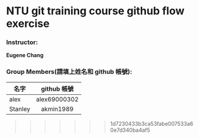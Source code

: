 # NTU git training course github flow exercise

### Instructor:

**Eugene Chang** 

### Group Members(請填上姓名和 github 帳號):

| **名字**           | **github 帳號**       |
| ------------------|:---------------------:|
|  alex         | alex69000302          |
|  Stanley           | akmin1989          |

>>>>>>> 1d7230433b3ca53fabe007533a60e7d340ba4af5
